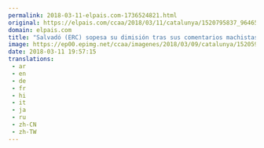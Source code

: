 ```yaml
---
permalink: 2018-03-11-elpais.com-1736524821.html
original: https://elpais.com/ccaa/2018/03/11/catalunya/1520795837_964651.html#?ref=rss&format=simple&link=link
domain: elpais.com
title: "Salvadó (ERC) sopesa su dimisión tras sus comentarios machistas"
image: https://ep00.epimg.net/ccaa/imagenes/2018/03/09/catalunya/1520597669_139493_1520629862_rrss_normal.jpg
date: 2018-03-11 19:57:15
translations: 
 - ar
 - en
 - de
 - fr
 - hi
 - it
 - ja
 - ru
 - zh-CN
 - zh-TW
---
```


